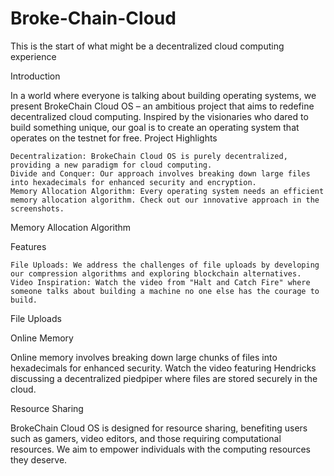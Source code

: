 # Broke-Chain-Cloud
This is the start of what might be a decentralized cloud computing experience

Introduction

In a world where everyone is talking about building operating systems, we present BrokeChain Cloud OS – an ambitious project that aims to redefine decentralized cloud computing. Inspired by the visionaries who dared to build something unique, our goal is to create an operating system that operates on the testnet for free.
Project Highlights

    Decentralization: BrokeChain Cloud OS is purely decentralized, providing a new paradigm for cloud computing.
    Divide and Conquer: Our approach involves breaking down large files into hexadecimals for enhanced security and encryption.
    Memory Allocation Algorithm: Every operating system needs an efficient memory allocation algorithm. Check out our innovative approach in the screenshots.

Memory Allocation Algorithm

Features

    File Uploads: We address the challenges of file uploads by developing our compression algorithms and exploring blockchain alternatives.
    Video Inspiration: Watch the video from "Halt and Catch Fire" where someone talks about building a machine no one else has the courage to build.

File Uploads

Online Memory

Online memory involves breaking down large chunks of files into hexadecimals for enhanced security. Watch the video featuring Hendricks discussing a decentralized piedpiper where files are stored securely in the cloud.

Resource Sharing

BrokeChain Cloud OS is designed for resource sharing, benefiting users such as gamers, video editors, and those requiring computational resources. We aim to empower individuals with the computing resources they deserve.
